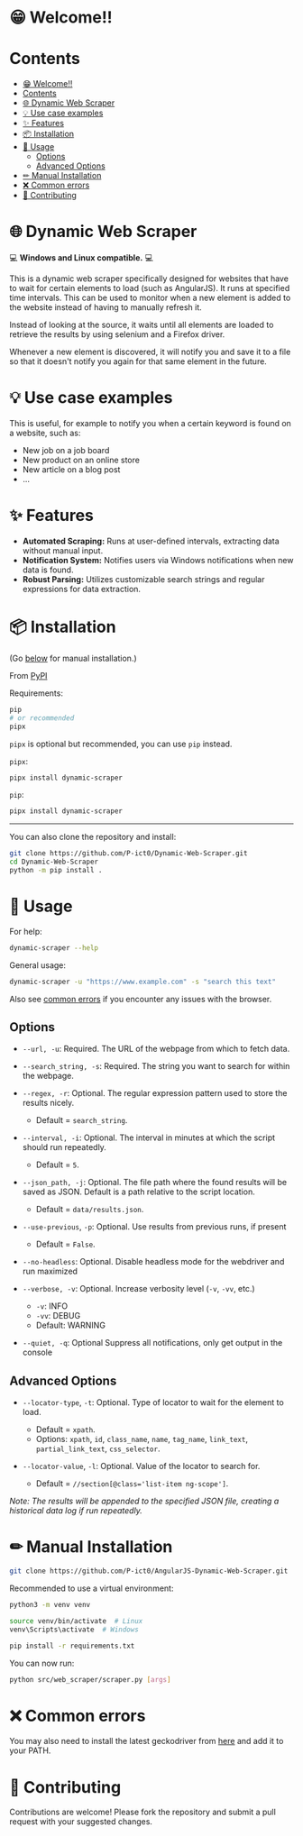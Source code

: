 # 😁 Welcome!!

# Contents
- [😁 Welcome!!](#-welcome)
- [Contents](#contents)
- [🌐 Dynamic Web Scraper](#-dynamic-web-scraper)
- [💡 Use case examples](#-use-case-examples)
- [✨ Features](#-features)
- [📦 Installation](#-installation)
- [📲 Usage](#-usage)
  - [Options](#options)
  - [Advanced Options](#advanced-options)
- [✏ Manual Installation](#-manual-installation)
- [❌ Common errors](#-common-errors)
- [👥 Contributing](#-contributing)


# 🌐 Dynamic Web Scraper

💻 **Windows and Linux compatible.** 💻

This is a dynamic web scraper specifically designed for websites that have to wait for certain elements to load (such as AngularJS).
It runs at specified time intervals.
This can be used to monitor when a new element is added to the website instead of having to manually refresh it.

Instead of looking at the source, it waits until all elements are loaded to retrieve the results by using selenium and a Firefox driver.

Whenever a new element is discovered, it will notify you and save it to a file so that it doesn't notify you again for that same element in the future.

# 💡 Use case examples
This is useful, for example to notify you when a certain keyword is found on a website, such as:

- New job on a job board
- New product on an online store
- New article on a blog post
- ...

# ✨ Features

- **Automated Scraping:** Runs at user-defined intervals, extracting data without manual input.
- **Notification System:** Notifies users via Windows notifications when new data is found.
- **Robust Parsing:** Utilizes customizable search strings and regular expressions for data extraction.


# 📦 Installation

(Go [below](#-manual-installation) for manual installation.)

From [PyPI](https://pypi.org/project/ajs-scraper/)

Requirements:
```bash
pip
# or recommended
pipx
```
`pipx` is optional but recommended, you can use `pip` instead.

`pipx`:
```bash
pipx install dynamic-scraper
```

`pip`:
```bash
pipx install dynamic-scraper
```

<hr>

You can also clone the repository and install:
```bash
git clone https://github.com/P-ict0/Dynamic-Web-Scraper.git
cd Dynamic-Web-Scraper
python -m pip install .
```

# 📲 Usage

For help:
```bash
dynamic-scraper --help
```

General usage:
```bash
dynamic-scraper -u "https://www.example.com" -s "search this text"
```

Also see [common errors](#-common-errors) if you encounter any issues with the browser.

## Options

- `--url, -u`: Required. The URL of the webpage from which to fetch data.

- `--search_string, -s`: Required. The string you want to search for within the webpage.

- `--regex, -r`: Optional. The regular expression pattern used to store the results nicely.
  - Default = `search_string`.

- `--interval, -i`: Optional. The interval in minutes at which the script should run repeatedly.
  - Default = `5`.

- `--json_path, -j`: Optional. The file path where the found results will be saved as JSON. Default is a path relative to the script location.
  - Default = `data/results.json`.

- `--use-previous`, `-p`: Optional. Use results from previous runs, if present
  - Default = `False`.

- `--no-headless`: Optional. Disable headless mode for the webdriver and run maximized

- `--verbose, -v`: Optional. Increase verbosity level (`-v`, `-vv`, etc.)
  - `-v`: INFO
  - `-vv`: DEBUG
  - Default: WARNING

- `--quiet, -q`: Optional Suppress all notifications, only get output in the console

## Advanced Options

- `--locator-type`, `-t`: Optional.  Type of locator to wait for the element to load.
  - Default = `xpath`.
  - Options: `xpath`, `id`, `class_name`, `name`, `tag_name`, `link_text`, `partial_link_text`, `css_selector`.

- `--locator-value`, `-l`: Optional. Value of the locator to search for.
  - Default = `//section[@class='list-item ng-scope']`.


_Note: The results will be appended to the specified JSON file, creating a historical data log if run repeatedly._


# ✏ Manual Installation

```bash
git clone https://github.com/P-ict0/AngularJS-Dynamic-Web-Scraper.git
```

Recommended to use a virtual environment:
```bash
python3 -m venv venv

source venv/bin/activate  # Linux
venv\Scripts\activate  # Windows
```

```bash
pip install -r requirements.txt
```

You can now run:
```bash
python src/web_scraper/scraper.py [args]
```

# ❌ Common errors

You may also need to install the latest geckodriver from [here](https://github.com/mozilla/geckodriver/releases) and add it to your PATH.

# 👥 Contributing

Contributions are welcome! Please fork the repository and submit a pull request with your suggested changes.
